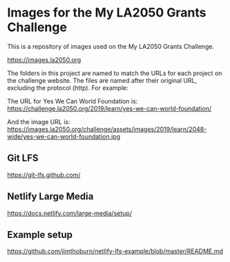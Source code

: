 # Images for the My LA2050 Grants Challenge

This is a repository of images used on the My LA2050 Grants Challenge.

https://images.la2050.org

The folders in this project are named to match the URLs for each project on the challenge website. The files are named after their original URL, excluding the protocol (http). For example:

The URL for Yes We Can World Foundation is:  
https://challenge.la2050.org/2019/learn/yes-we-can-world-foundation/

And the image URL is:  
https://images.la2050.org/challenge/assets/images/2019/learn/2048-wide/yes-we-can-world-foundation.jpg

## Git LFS
https://git-lfs.github.com/

## Netlify Large Media
https://docs.netlify.com/large-media/setup/

## Example setup
https://github.com/jimthoburn/netlify-lfs-example/blob/master/README.md
